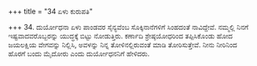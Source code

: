 +++
title = "34 ಏಳು ಕುರುಪತಿ"

+++
34. ದುರ್ಯೋಧನಾ ಏಳು ಪಾಂಡವರ ಸೈನ್ಯವೆಂಬ ಸೊಕ್ಕಿನಾನೆಗಳಿಗೆ ಸಿಂಹದಂತೆ ನಾವಿದ್ದೇವೆ. ನಮ್ಮಲ್ಲಿ ನಿನಗೆ ಇಷ್ಟವಾದವರೊಬ್ಬರನ್ನು ಯುದ್ಧಕ್ಕೆ ಬಿಟ್ಟು ನೋಡುತ್ತಿರು. ಕರ್ಣಾದಿ ಶ್ರೇಷ್ಠಯೋಧರಿಂದ ತಪ್ಪಿಸಿಕೊಂಡು ಹೋದ ಜಯಲಕ್ಷಿಯ ವೇಗವನ್ನು ನಿಲ್ಲಿಸಿ, ಅವಳನ್ನು ನಿನ್ನ ತೋಳಿನಲ್ಲಿರುವಂತೆ ಮಾಡಿ ತೋರಿಸುತ್ತೇವೆ. ನೀನು ನೀರಿನಿಂದ ಹೊರಗೆ ಬಂದು ಮೈದೋರು ಎಂದು ದುರ್ಯೋಧನನಿಗೆ ಹೇಳಿದರು.